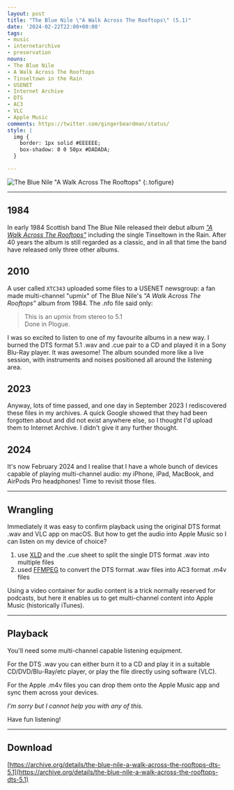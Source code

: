 ```yaml
---
layout: post
title: "The Blue Nile \"A Walk Across The Rooftops\" (5.1)"
date: '2024-02-22T22:00+00:00'
tags:
- music
- internetarchive
- preservation
nouns:
- The Blue Nile
- A Walk Across The Rooftops
- Tinseltown in the Rain
- USENET
- Internet Archive
- DTS
- AC3
- VLC
- Apple Music
comments: https://twitter.com/gingerbeardman/status/
style: |
  img {
    border: 1px solid #EEEEEE;
    box-shadow: 0 0 50px #DADADA;
  }

---
```


![The Blue Nile "A Walk Across The Rooftops"](https://cdn.gingerbeardman.com/images/posts/the-blue-nile-a-walk-across-the-rooftops.jpg "<br>There are no downloads on this page, only links")
{:.tofigure}

----

## 1984

In early 1984 Scottish band The Blue Nile released their debut album [*"A Walk Across The Rooftops"*](https://en.wikipedia.org/wiki/A_Walk_Across_the_Rooftops) including the single Tinseltown in the Rain. After 40 years the album is still regarded as a classic, and in all that time the band have released only three other albums.

## 2010

A user called `XTC343` uploaded some files to a USENET newsgroup: a fan made multi-channel "upmix" of The Blue Nile's *"A Walk Across The Rooftops"* album from 1984. The .nfo file said only:

> This is an upmix from stereo to 5.1  
> Done in Plogue.

I was so excited to listen to one of my favourite albums in a new way. I burned the DTS format 5.1 .wav and .cue pair to a CD and played it in a Sony Blu-Ray player. It was awesome! The album sounded more like a live session, with instruments and noises positioned all around the listening area.

## 2023

Anyway, lots of time passed, and one day in September 2023 I rediscovered these files in my archives. A quick Google showed that they had been forgotten about and did not exist anywhere else, so I thought I'd upload them to Internet Archive. I didn't give it any further thought.

## 2024

It's now February 2024 and I realise that I have a whole bunch of devices capable of playing multi-channel audio: my iPhone, iPad, MacBook, and AirPods Pro headphones! Time to revisit those files.

----

## Wrangling

Immediately it was easy to confirm playback using the original DTS format .wav and VLC app on macOS. But how to get the audio into Apple Music so I can listen on my device of choice?

1. use [XLD](https://sourceforge.net/projects/xld/) and the .cue sheet to split the single DTS format .wav into multiple files
2. used [FFMPEG](https://ffmpeg.org) to convert the DTS format .wav files into AC3 format .m4v files

Using a video container for audio content is a trick normally reserved for podcasts, but here it enables us to get multi-channel content into Apple Music (historically iTunes).

----

## Playback

You'll need some multi-channel capable listening equipment.

For the DTS .wav you can either burn it to a CD and play it in a suitable CD/DVD/Blu-Ray/etc player, or play the file directly using software (VLC).

For the Apple .m4v files you can drop them onto the Apple Music app and sync them across your devices.

*I'm sorry but I cannot help you with any of this.*

Have fun listening!

----

## Download

[https://archive.org/details/the-blue-nile-a-walk-across-the-rooftops-dts-5.1](https://archive.org/details/the-blue-nile-a-walk-across-the-rooftops-dts-5.1)
